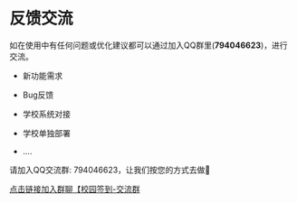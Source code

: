 # 反馈交流

如在使用中有任何问题或优化建议都可以通过加入QQ群里(**794046623**)，进行交流。

* 新功能需求

* Bug反馈

* 学校系统对接

* 学校单独部署

* ....

请加入QQ交流群: 794046623，让我们按您的方式去做🙏

[点击链接加入群聊【校园签到-交流群](https://jq.qq.com/?_wv=1027&k=5opcEgg)